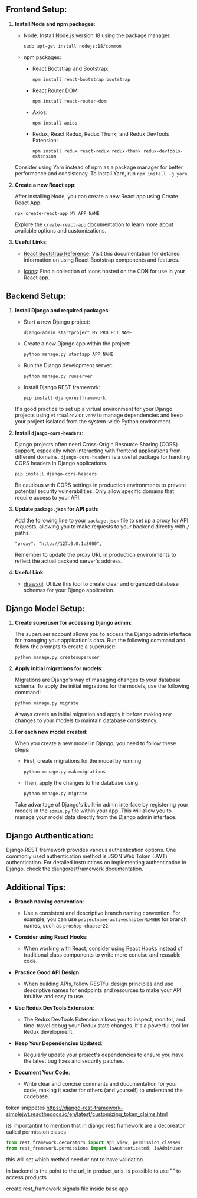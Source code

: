## Frontend Setup:

1. **Install Node and npm packages**:

   - Node: Install Node.js version 18 using the package manager.
     ```
     sudo apt-get install nodejs:18/common
     ```

   - npm packages:
     - React Bootstrap and Bootstrap:
       ```
       npm install react-bootstrap bootstrap
       ```

     - React Router DOM:
       ```
       npm install react-router-dom
       ```

     - Axios:
       ```
       npm install axios
       ```

     - Redux, React Redux, Redux Thunk, and Redux DevTools Extension:
       ```
       npm install redux react-redux redux-thunk redux-devtools-extension
       ```

   Consider using Yarn instead of npm as a package manager for better performance and consistency. To install Yarn, run `npm install -g yarn`.

2. **Create a new React app**:

   After installing Node, you can create a new React app using Create React App.
   ```
   npx create-react-app MY_APP_NAME
   ```

   Explore the `create-react-app` documentation to learn more about available options and customizations.

3. **Useful Links**:
   - [React Bootstrap Reference](https://react-bootstrap.github.io/docs): Visit this documentation for detailed information on using React Bootstrap components and features.

   - [Icons](https://cdnjs.com/): Find a collection of icons hosted on the CDN for use in your React app.

## Backend Setup:

1. **Install Django and required packages**:

   - Start a new Django project:
     ```
     django-admin startproject MY_PROJECT_NAME
     ```

   - Create a new Django app within the project:
     ```
     python manage.py startapp APP_NAME
     ```

   - Run the Django development server:
     ```
     python manage.py runserver
     ```

   - Install Django REST framework:
     ```
     pip install djangorestframework
     ```

   It's good practice to set up a virtual environment for your Django projects using `virtualenv` or `venv` to manage dependencies and keep your project isolated from the system-wide Python environment.

2. **Install `django-cors-headers`**:

   Django projects often need Cross-Origin Resource Sharing (CORS) support, especially when interacting with frontend applications from different domains. `django-cors-headers` is a useful package for handling CORS headers in Django applications.
   ```
   pip install django-cors-headers
   ```

   Be cautious with CORS settings in production environments to prevent potential security vulnerabilities. Only allow specific domains that require access to your API.

3. **Update `package.json` for API path**:

   Add the following line to your `package.json` file to set up a proxy for API requests, allowing you to make requests to your backend directly with `/` paths.
   ```
   "proxy": "http://127.0.0.1:8000",
   ```

   Remember to update the proxy URL in production environments to reflect the actual backend server's address.

4. **Useful Link**:
   - [drawsql](https://drawsql.app/): Utilize this tool to create clear and organized database schemas for your Django application.

## Django Model Setup:

1. **Create superuser for accessing Django admin**:

   The superuser account allows you to access the Django admin interface for managing your application's data. Run the following command and follow the prompts to create a superuser:
   ```
   python manage.py createsuperuser
   ```

2. **Apply initial migrations for models**:

   Migrations are Django's way of managing changes to your database schema. To apply the initial migrations for the models, use the following command:
   ```
   python manage.py migrate
   ```

   Always create an initial migration and apply it before making any changes to your models to maintain database consistency.

3. **For each new model created**:

   When you create a new model in Django, you need to follow these steps:

   - First, create migrations for the model by running:
     ```
     python manage.py makemigrations
     ```

   - Then, apply the changes to the database using:
     ```
     python manage.py migrate
     ```

   Take advantage of Django's built-in admin interface by registering your models in the `admin.py` file within your app. This will allow you to manage your model data directly from the Django admin interface.

## Django Authentication:

Django REST framework provides various authentication options. One commonly used authentication method is JSON Web Token (JWT) authentication. For detailed instructions on implementing authentication in Django, check the [djangorestframework documentation](https://django-rest-framework-simplejwt.readthedocs.io/en/latest/getting_started.html).

## Additional Tips:

- **Branch naming convention**:
   - Use a consistent and descriptive branch naming convention. For example, you can use `projectname-activechapterNUMBER` for branch names, such as `proshop-chapter22`.

- **Consider using React Hooks**:
   - When working with React, consider using React Hooks instead of traditional class components to write more concise and reusable code.

- **Practice Good API Design**:
   - When building APIs, follow RESTful design principles and use descriptive names for endpoints and resources to make your API intuitive and easy to use.

- **Use Redux DevTools Extension**:
   - The Redux DevTools Extension allows you to inspect, monitor, and time-travel debug your Redux state changes. It's a powerful tool for Redux development.

- **Keep Your Dependencies Updated**:
   - Regularly update your project's dependencies to ensure you have the latest bug fixes and security patches.

- **Document Your Code**:
   - Write clear and concise comments and documentation for your code, making it easier for others (and yourself) to understand the codebase.




token snippetes
https://django-rest-framework-simplejwt.readthedocs.io/en/latest/customizing_token_claims.html



its importantint to mention that in django rest framework are a decoreator called permission clases
```py
from rest_framework.decorators import api_view, permission_classes
from rest_framework.permissions import IsAuthenticated, IsAdminUser
```
this will set which method need or not to have validation


<!-- path("api/products/", include("base.urls.product_urls")), -->

in backend is the point to the url, in product_urls, is possible to use "" to access products

create rest_framework signals file inside base app